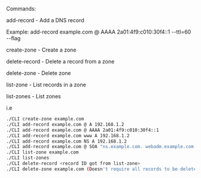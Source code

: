 Commands:

  add-record <Zone> <Target> <Type> <Content> -  Add a DNS record
  
  Example:                                     add-record example.com @ AAAA 2a01:4f9:c010:30f4::1 --ttl=60 --flag
                                               
  create-zone <Name>             -              Create a zone
  
  delete-record <recordId>        -             Delete a record from a zone
  
  delete-zone <Name>               -            Delete zone
  
  list-zone <Name>                  -           List records in a zone
  
  list-zones                   -                List zones
  

i.e

```bash
./CLI create-zone example.com
./CLI add-record example.com @ A 192.168.1.2
./CLI add-record example.com @ AAAA 2a01:4f9:c010:30f4::1
./CLI add-record example.com www A 192.168.1.2
./CLI add-record example.com NS A 192.168.1.2
./CLI add-record example.com @ SOA "ns.example.com. webadm.example.com. 3 10000 2400 604800 3600"
./CLI list-zone example.com
./CLI list-zones
./CLI delete-record <record ID got from list-zone>
./CLI delete-zone example.com (Doesn't require all records to be deleted)
```
